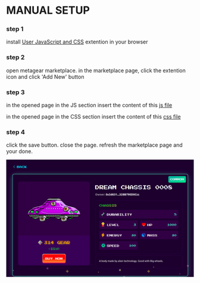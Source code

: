 # MANUAL SETUP

### step 1
install 
[User JavaScript and CSS](https://chrome.google.com/webstore/detail/user-javascript-and-css/nbhcbdghjpllgmfilhnhkllmkecfmpld?hl=en)
extention in your browser

### step 2
open metagear marketplace. in the marketplace page, click the extention icon and click 'Add New' button

### step 3
in the opened page in the JS section insert the content of this 
[js file](https://raw.githubusercontent.com/codegamez/metagear-bug-fix/master/script.js)

in the opened page in the CSS section insert the content of this 
[css file](https://raw.githubusercontent.com/codegamez/metagear-bug-fix/master/style.css)

### step 4
click the save button. close the page. refresh the marketplace page and your done.

![](https://raw.githubusercontent.com/codegamez/metagear-bug-fix/master/images/Screenshot-20220402010139-1308x817.png)
